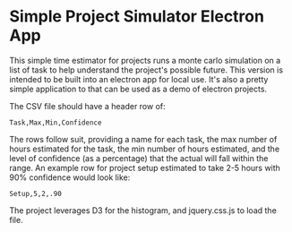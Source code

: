 # Simple Project Simulator Electron App

This simple time estimator for projects runs a monte carlo simulation on a list of task to help understand the project's possible future. This version is intended to be built into an electron app for local use. It's also a pretty simple application to that can be used as a demo of electron projects.

The CSV file should have a header row of:

`Task,Max,Min,Confidence`

The rows follow suit, providing a name for each task, the max number of hours estimated for the task, the min number of hours estimated, and the level of confidence (as a percentage) that the actual will fall within the range. An example row for project setup estimated to take 2-5 hours with 90% confidence would look like:

`Setup,5,2,.90`

The project leverages D3 for the histogram, and jquery.css.js to load the file.
